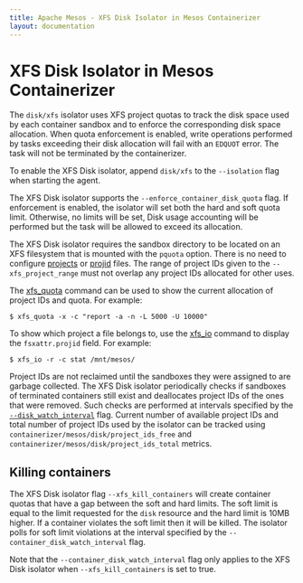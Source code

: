 ```yaml
---
title: Apache Mesos - XFS Disk Isolator in Mesos Containerizer
layout: documentation
---
```


# XFS Disk Isolator in Mesos Containerizer

The `disk/xfs` isolator uses XFS project quotas to track the disk space
used by each container sandbox and to enforce the corresponding disk
space allocation. When quota enforcement is enabled, write operations
performed by tasks exceeding their disk allocation will fail with an
`EDQUOT` error. The task will not be terminated by the containerizer.

To enable the XFS Disk isolator, append `disk/xfs` to the `--isolation`
flag when starting the agent.

The XFS Disk isolator supports the `--enforce_container_disk_quota` flag.
If enforcement is enabled, the isolator will set both the hard and soft
quota limit. Otherwise, no limits will be set, Disk usage accounting
will be performed but the task will be allowed to exceed its allocation.

The XFS Disk isolator requires the sandbox directory to be located
on an XFS filesystem that is mounted with the `pquota` option. There
is no need to configure
[projects](http://man7.org/linux/man-pages/man5/projects.5.html)
or [projid](http://man7.org/linux/man-pages/man5/projid.5.html)
files. The range of project IDs given to the `--xfs_project_range`
must not overlap any project IDs allocated for other uses.

The [xfs_quota](http://man7.org/linux/man-pages/man8/xfs_quota.8.html)
command can be used to show the current allocation of project IDs
and quota. For example:

    $ xfs_quota -x -c "report -a -n -L 5000 -U 10000"

To show which project a file belongs to, use the
[xfs_io](http://man7.org/linux/man-pages/man8/xfs_io.8.html) command
to display the `fsxattr.projid` field. For example:

    $ xfs_io -r -c stat /mnt/mesos/

Project IDs are not reclaimed until the sandboxes they were assigned to
are garbage collected. The XFS Disk isolator periodically checks if
sandboxes of terminated containers still exist and deallocates project
IDs of the ones that were removed. Such checks are performed at
intervals specified by the
[`--disk_watch_interval`](../configuration/agent.md#disk_watch_interval)
flag. Current number of available project IDs and total number of
project IDs used by the isolator can be tracked using
`containerizer/mesos/disk/project_ids_free` and
`containerizer/mesos/disk/project_ids_total` metrics.

## Killing containers

The XFS Disk isolator flag `--xfs_kill_containers` will create container
quotas that have a gap between the soft and hard limits. The soft limit is
equal to the limit requested for the `disk` resource and the hard limit
is 10MB higher. If a container violates the soft limit then it will be
killed. The isolator polls for soft limit violations at the interval
specified by the `--container_disk_watch_interval` flag.

Note that the `--container_disk_watch_interval` flag only applies to
the XFS Disk isolator when `--xfs_kill_containers` is set to true.

